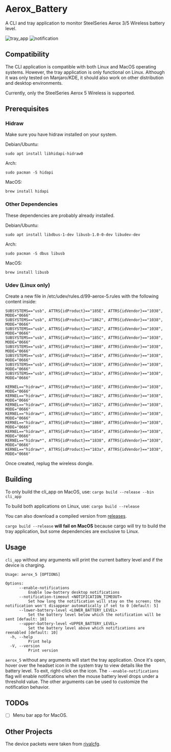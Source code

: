 # Aerox_Battery
A CLI and tray application to monitor SteelSeries Aerox 3/5 Wireless battery level. 

<img src=./screenshots/tray_app.png alt="tray_app">
<img src=./screenshots/notification.png alt="notification">

## Compatibility
The CLI application is compatible with both Linux and MacOS operating systems. However, the tray application is only functional on Linux. Although it was only tested on Manjaro/KDE, it should also work on other distribution and desktop environments.

Currently, only the SteelSeries Aerox 5 Wireless is supported.

## Prerequisites

### Hidraw

Make sure you have hidraw installed on your system.

Debian/Ubuntu:

`sudo apt install libhidapi-hidraw0`

Arch:

`sudo pacman -S hidapi`

MacOS:

`brew install hidapi`

### Other Dependencies

These dependencies are probably already installed.

Debian/Ubuntu:

`sudo apt install libdbus-1-dev libusb-1.0-0-dev libudev-dev`

Arch:

`sudo pacman -S dbus libusb`

MacOS:

`brew install libusb`

### Udev (Linux only)

Create a new file in /etc/udev/rules.d/99-aerox-5.rules with the following content inside:

```
SUBSYSTEMS=="usb", ATTRS{idProduct}=="185E", ATTRS{idVendor}=="1038", MODE="0666"
SUBSYSTEMS=="usb", ATTRS{idProduct}=="1862", ATTRS{idVendor}=="1038", MODE="0666"
SUBSYSTEMS=="usb", ATTRS{idProduct}=="1852", ATTRS{idVendor}=="1038", MODE="0666"
SUBSYSTEMS=="usb", ATTRS{idProduct}=="185C", ATTRS{idVendor}=="1038", MODE="0666"
SUBSYSTEMS=="usb", ATTRS{idProduct}=="1860", ATTRS{idVendor}=="1038", MODE="0666"
SUBSYSTEMS=="usb", ATTRS{idProduct}=="1854", ATTRS{idVendor}=="1038", MODE="0666"
SUBSYSTEMS=="usb", ATTRS{idProduct}=="1838", ATTRS{idVendor}=="1038", MODE="0666"
SUBSYSTEMS=="usb", ATTRS{idProduct}=="183a", ATTRS{idVendor}=="1038", MODE="0666"

KERNEL=="hidraw*", ATTRS{idProduct}=="185E", ATTRS{idVendor}=="1038", MODE="0666"
KERNEL=="hidraw*", ATTRS{idProduct}=="1862", ATTRS{idVendor}=="1038", MODE="0666"
KERNEL=="hidraw*", ATTRS{idProduct}=="1852", ATTRS{idVendor}=="1038", MODE="0666"
KERNEL=="hidraw*", ATTRS{idProduct}=="185C", ATTRS{idVendor}=="1038", MODE="0666"
KERNEL=="hidraw*", ATTRS{idProduct}=="1860", ATTRS{idVendor}=="1038", MODE="0666"
KERNEL=="hidraw*", ATTRS{idProduct}=="1854", ATTRS{idVendor}=="1038", MODE="0666"
KERNEL=="hidraw*", ATTRS{idProduct}=="1838", ATTRS{idVendor}=="1038", MODE="0666"
KERNEL=="hidraw*", ATTRS{idProduct}=="183a", ATTRS{idVendor}=="1038", MODE="0666"
```

Once created, replug the wireless dongle.

## Building

To only build the cli_app on MacOS, use:
`cargo build --release --bin cli_app`

To build both applications on Linux, use:
`cargo build --release`

You can also download a compiled version from [releases](https://github.com/LennardKittner/Aerox_5/releases).

`cargo build --release` **will fail on MacOS** because cargo will try to build the tray application, but some dependencies are exclusive to Linux.

## Usage
`cli_app` without any arguments will print the current battery level and if the device is charging.

```
Usage: aerox_5 [OPTIONS]

Options:
      --enable-notifications
          Enable low-battery desktop notifications
      --notification-timeout <NOTIFICATION_TIMEOUT>
          Set how long the notification will stay on the screen; the notification won't disappear automatically if set to 0 [default: 5]
      --lower-battery-level <LOWER_BATTERY_LEVEL>
          Set the battery level below which the notification will be sent [default: 10]
      --upper-battery-level <UPPER_BATTERY_LEVEL>
          Set the battery level above which notifications are reenabled [default: 10]
  -h, --help
          Print help
  -V, --version
          Print version
```
`aerox_5` without any arguments will start the tray application. Once it's open, hover over the headset icon in the system tray to view details like the battery level. To exit, right-click on the icon.
The `--enable-notifications` flag will enable notifications when the mouse battery level drops under a threshold value.
The other arguments can be used to customize the notification behavior.

## TODOs
- [ ] Menu bar app for MacOS.

## Other Projects

The device packets were taken from [rivalcfg](https://github.com/flozz/rivalcfg).
